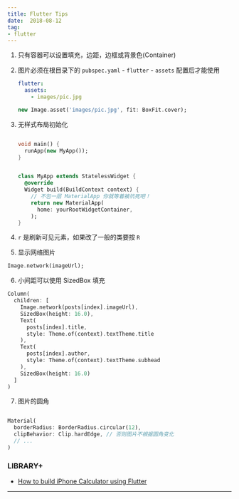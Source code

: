 ```yaml
---
title: Flutter Tips
date:  2018-08-12
tag:
- flutter
---
```



1. 只有容器可以设置填充，边距，边框或背景色(Container)

2. 图片必须在根目录下的 `pubspec.yaml` - `flutter` - `assets` 配置后才能使用

    ``` yaml
    flutter:
      assets:
        - images/pic.jpg
    ```

    ``` dart
    new Image.asset('images/pic.jpg', fit: BoxFit.cover);
    ```

3. 无样式布局初始化

    ``` dart

    void main() {
      runApp(new MyApp());
    }


    class MyApp extends StatelessWidget {
      @override
      Widget build(BuildContext context) {
        // 不包一层 MaterialApp 你就等着被坑死吧！
        return new MaterialApp(
          home: yourRootWidgetContainer,
        );
    }
    ```

4. `r` 是刷新可见元素，如果改了一般的类要按 `R`


5. 显示网络图片

```dart
Image.network(imageUrl);
```

6. 小间距可以使用 SizedBox 填充

``` dart
Column(
  children: [
    Image.network(posts[index].imageUrl),
    SizedBox(height: 16.0),
    Text(
      posts[index].title,
      style: Theme.of(context).textTheme.title
    ),
    Text(
      posts[index].author,
      style: Theme.of(context).textTheme.subhead
    ),
    SizedBox(height: 16.0)
  ]
)
```

7. 图片的圆角 

``` dart

Material(
  borderRadius: BorderRadius.circular(12),
  clipBehavior: Clip.hardEdge, // 否则图片不根据圆角变化
  // ...
)

```


### LIBRARY+

- [How to build iPhone Calculator using Flutter](https://hackernoon.com/how-to-build-iphone-calculator-using-flutter-fe934ce78d7e)

---